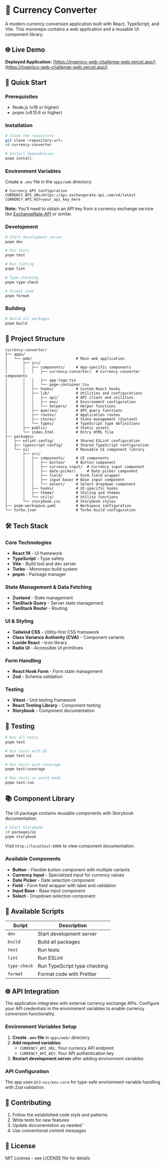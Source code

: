 # 💱 Currency Converter

A modern currency conversion application built with React, TypeScript, and Vite. This monorepo contains a web application and a reusable UI component library.

## 🌐 Live Demo

**Deployed Application:** [https://ingenico-web-challenge-web.vercel.app/](https://ingenico-web-challenge-web.vercel.app/)

## 🚀 Quick Start

### Prerequisites

- Node.js (v18 or higher)
- pnpm (v8.15.6 or higher)

### Installation

```bash
# Clone the repository
git clone <repository-url>
cd currency-converter

# Install dependencies
pnpm install
```

### Environment Variables

Create a `.env` file in the `apps/web` directory:

```env
# Currency API Configuration
CURRENCY_API_URL=https://api.exchangerate-api.com/v4/latest
CURRENCY_API_KEY=your_api_key_here
```

**Note:** You'll need to obtain an API key from a currency exchange service like [ExchangeRate-API](https://exchangerate-api.com/) or similar.

### Development

```bash
# Start development server
pnpm dev

# Run tests
pnpm test

# Run linting
pnpm lint

# Type checking
pnpm type-check

# Format code
pnpm format
```

### Building

```bash
# Build all packages
pnpm build
```

## 📁 Project Structure

```
currency-converter/
├── apps/
│   └── web/                    # Main web application
│       ├── src/
│       │   ├── components/     # App-specific components
│       │   │   ├── currency-converter/  # Currency converter components
│       │   │   ├── app-logo.tsx
│       │   │   └── page-container.tsx
│       │   ├── hooks/          # Custom React hooks
│       │   ├── lib/            # Utilities and configurations
│       │   │   ├── api/        # API client and utilities
│       │   │   ├── env/        # Environment configuration
│       │   │   └── helpers/    # Helper functions
│       │   ├── queries/        # API query functions
│       │   ├── routes/         # Application routes
│       │   ├── stores/         # State management (Zustand)
│       │   └── types/          # TypeScript type definitions
│       ├── public/             # Static assets
│       └── index.html          # Entry HTML file
├── packages/
│   ├── eslint-config/          # Shared ESLint configuration
│   ├── typescript-config/      # Shared TypeScript configuration
│   └── ui/                     # Reusable UI component library
│       ├── src/
│       │   ├── components/     # UI components
│       │   │   ├── button/     # Button component
│       │   │   ├── currency-input/  # Currency input component
│       │   │   ├── date-picker/     # Date picker component
│       │   │   ├── field/      # Form field wrapper
│       │   │   ├── input-base/ # Base input component
│       │   │   └── select/     # Select dropdown component
│       │   ├── hooks/          # UI-specific hooks
│       │   ├── theme/          # Styling and themes
│       │   └── utils/          # Utility functions
│       └── storybook.css       # Storybook styles
├── pnpm-workspace.yaml         # Workspace configuration
└── turbo.json                  # Turbo build configuration
```

## 🛠️ Tech Stack

### Core Technologies
- **React 19** - UI framework
- **TypeScript** - Type safety
- **Vite** - Build tool and dev server
- **Turbo** - Monorepo build system
- **pnpm** - Package manager

### State Management & Data Fetching
- **Zustand** - State management
- **TanStack Query** - Server state management
- **TanStack Router** - Routing

### UI & Styling
- **Tailwind CSS** - Utility-first CSS framework
- **Class Variance Authority (CVA)** - Component variants
- **Lucide React** - Icon library
- **Radix UI** - Accessible UI primitives

### Form Handling
- **React Hook Form** - Form state management
- **Zod** - Schema validation

### Testing
- **Vitest** - Unit testing framework
- **React Testing Library** - Component testing
- **Storybook** - Component documentation

## 🧪 Testing

```bash
# Run all tests
pnpm test

# Run tests with UI
pnpm test:ui

# Run tests with coverage
pnpm test:coverage

# Run tests in watch mode
pnpm test:run
```

## 📚 Component Library

The UI package contains reusable components with Storybook documentation:

```bash
# Start Storybook
cd packages/ui
pnpm storybook
```

Visit `http://localhost:6006` to view component documentation.

### Available Components

- **Button** - Flexible button component with multiple variants
- **Currency Input** - Specialized input for currency values
- **Date Picker** - Date selection component
- **Field** - Form field wrapper with label and validation
- **Input Base** - Base input component
- **Select** - Dropdown selection component

## 🔧 Available Scripts

| Script | Description |
|--------|-------------|
| `dev` | Start development server |
| `build` | Build all packages |
| `test` | Run tests |
| `lint` | Run ESLint |
| `type-check` | Run TypeScript type checking |
| `format` | Format code with Prettier |

## 🌐 API Integration

The application integrates with external currency exchange APIs. Configure your API credentials in the environment variables to enable currency conversion functionality.

### Environment Variables Setup

1. **Create `.env` file** in `apps/web/` directory
2. **Add required variables**:
   - `CURRENCY_API_URL`: Your currency API endpoint
   - `CURRENCY_API_KEY`: Your API authentication key
3. **Restart development server** after adding environment variables

### API Configuration

The app uses `@t3-oss/env-core` for type-safe environment variable handling with Zod validation.

## 📝 Contributing

1. Follow the established code style and patterns
2. Write tests for new features
3. Update documentation as needed``
4. Use conventional commit messages

## 📄 License

MIT License - see LICENSE file for details
